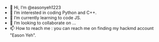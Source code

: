 - 👋 Hi, I’m @easonyeh1223
- 👀 I’m interested in coding Python and C++.
- 🌱 I’m currently learning to code JS.
- 💞️ I’m looking to collaborate on ...
- 📫 How to reach me : you can reach me on finding my hackmd account "Eason Yeh".

<!---
easonyeh1223/easonyeh1223 is a ✨ special ✨ repository because its `README.md` (this file) appears on your GitHub profile.
You can click the Preview link to take a look at your changes.
--->


